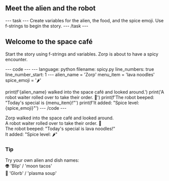 <h2 class="c-project-heading--task">Meet the alien and the robot</h2>
--- task ---
Create variables for the alien, the food, and the spice emoji. Use f-strings to begin the story.
--- /task ---

<h2 class="c-project-heading--explainer">Welcome to the space café</h2>

Start the story using f-strings and variables. Zorp is about to have a spicy encounter.

<div class="c-project-code">
--- code ---
---
language: python
filename: spicy.py
line_numbers: true
line_number_start: 1
---
alien_name = 'Zorp'
menu_item = 'lava noodles'
spice_emoji = '🌶️'

print(f'{alien_name} walked into the space café and looked around.')
print('A robot waiter rolled over to take their order. 🤖')
print(f'The robot beeped: "Today's special is {menu_item}!"')
print(f'It added: "Spice level: {spice_emoji}"')
--- /code ---
</div>

<div class="c-project-output">
Zorp walked into the space café and looked around.<br />
A robot waiter rolled over to take their order. 🤖<br />
The robot beeped: "Today's special is lava noodles!"<br />
It added: "Spice level: 🌶️"
</div>

<div class="c-project-callout c-project-callout--tip">

### Tip

Try your own alien and dish names:<br />
👽 'Blip' / 'moon tacos'<br />
🤖 'Glorb' / 'plasma soup'

</div>
